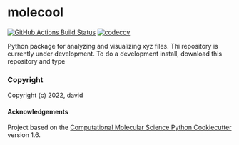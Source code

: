 molecool
==============================
[//]: # (Badges)
[![GitHub Actions Build Status](https://github.com/REPLACE_WITH_OWNER_ACCOUNT/molecool/workflows/CI/badge.svg)](https://github.com/REPLACE_WITH_OWNER_ACCOUNT/molecool/actions?query=workflow%3ACI)
[![codecov](https://codecov.io/gh/REPLACE_WITH_OWNER_ACCOUNT/molecool/branch/master/graph/badge.svg)](https://codecov.io/gh/REPLACE_WITH_OWNER_ACCOUNT/molecool/branch/master)


 Python package for analyzing and visualizing xyz files.
 Thi repository is currently under development. To do a development install, download this repository and type

### Copyright

Copyright (c) 2022, david


#### Acknowledgements
 
Project based on the 
[Computational Molecular Science Python Cookiecutter](https://github.com/molssi/cookiecutter-cms) version 1.6.
